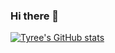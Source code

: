 ### Hi there 👋



[![Tyree's GitHub stats](https://github-readme-stats.vercel.app/api?username=tyree-z&theme=tokyonight&show_icons=true)](https://github.com/tyree-z) 


<!--
**tyree-z/tyree-z** is a ✨ _special_ ✨ repository because its `README.md` (this file) appears on your GitHub profile.

Here are some ideas to get you started:

- 🔭 I’m currently working on ...
- 🌱 I’m currently learning ...
- 👯 I’m looking to collaborate on ...
- 🤔 I’m looking for help with ...
- 💬 Ask me about ...
- 📫 How to reach me: ...
- 😄 Pronouns: ...
- ⚡ Fun fact: ...
-->
